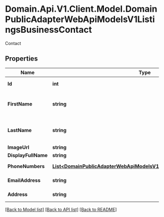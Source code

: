 # Domain.Api.V1.Client.Model.DomainPublicAdapterWebApiModelsV1ListingsBusinessContact
Contact
## Properties

Name | Type | Description | Notes
------------ | ------------- | ------------- | -------------
**Id** | **int** | Agent identifier | [optional] 
**FirstName** | **string** | First name. Not available in CRE | [optional] 
**LastName** | **string** | Last name. Not available in CRE | [optional] 
**ImageUrl** | **string** | Image URL | [optional] 
**DisplayFullName** | **string** | Full name | [optional] 
**PhoneNumbers** | [**List&lt;DomainPublicAdapterWebApiModelsV1ListingsBusinessPhoneNumber&gt;**](DomainPublicAdapterWebApiModelsV1ListingsBusinessPhoneNumber.md) | Phone numbers | [optional] 
**EmailAddress** | **string** | E-mail address | [optional] 
**Address** | **string** | Full address | [optional] 

[[Back to Model list]](../README.md#documentation-for-models) [[Back to API list]](../README.md#documentation-for-api-endpoints) [[Back to README]](../README.md)

